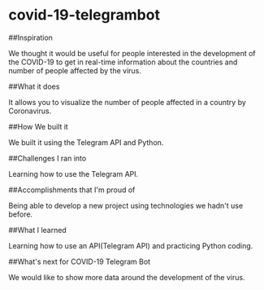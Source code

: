 # covid-19-telegrambot



##Inspiration

We thought it would be useful for people interested in the development of the COVID-19 to get in real-time information about the countries and number of people affected by the virus.

##What it does

It allows you to visualize the number of people affected in a country by Coronavirus.

##How We built it

We built it using the Telegram API and Python.

##Challenges I ran into

Learning how to use the Telegram API.

##Accomplishments that I'm proud of

Being able to develop a new project using technologies we hadn't use before.

##What I learned

Learning how to use an API(Telegram API) and practicing Python coding.

##What's next for COVID-19 Telegram Bot

We would like to show more data around the development of the virus.
